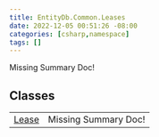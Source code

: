 ```yaml
---
title: EntityDb.Common.Leases
date: 2022-12-05 00:51:26 -08:00
categories: [csharp,namespace]
tags: []
---
```


Missing Summary Doc!
## Classes
<table><tr><td><a href='/posts/csharp.member.entitydb.common.leases.lease/'>Lease</a></td><td>Missing Summary Doc!</td></tr></table>

